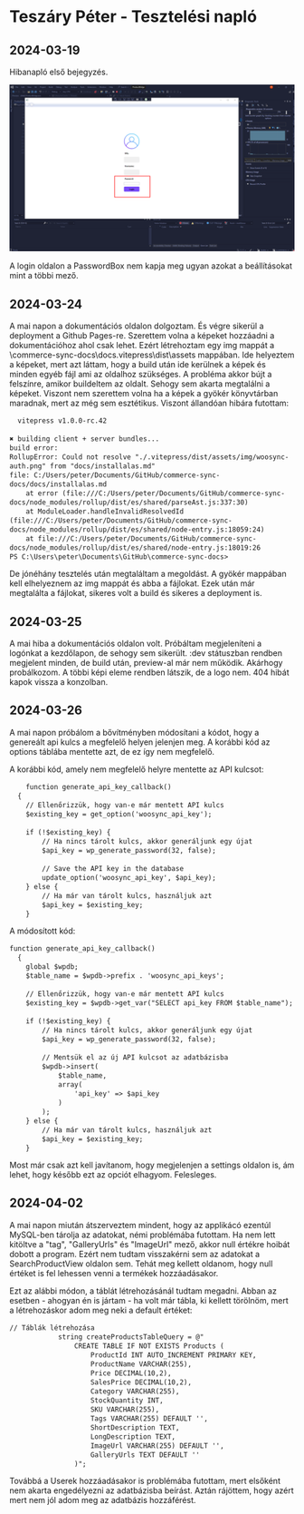 # Teszáry Péter - Tesztelési napló

## 2024-03-19

Hibanapló első bejegyzés.

<!-- ![alt text](<../.vitepress/dist/assets/img/Pasted image 20240319054723.png>)  -->

![alt text](<../img/Pasted image 20240319054723.png>)

A login oldalon a PasswordBox nem kapja meg ugyan azokat a beállításokat mint a többi mező. 

## 2024-03-24

A mai napon a dokumentációs oldalon dolgoztam. És végre sikerül a deployment a Github Pages-re. 
Szerettem volna a képeket hozzáadni a dokumentációhoz ahol csak lehet. Ezért létrehoztam egy img mappát a \commerce-sync-docs\docs\.vitepress\dist\assets mappában. Ide helyeztem a képeket, mert azt láttam, hogy a build után ide kerülnek a képek és minden egyéb fájl ami az oldalhoz szükséges. A probléma akkor bújt a felszínre, amikor buildeltem az oldalt. Sehogy sem akarta megtalálni a képeket. Viszont nem szerettem volna ha a képek a gyökér könyvtárban maradnak, mert az még sem esztétikus. Viszont állandóan hibára futottam:

```
  vitepress v1.0.0-rc.42

✖ building client + server bundles...
build error:
RollupError: Could not resolve "./.vitepress/dist/assets/img/woosync-auth.png" from "docs/installalas.md"
file: C:/Users/peter/Documents/GitHub/commerce-sync-docs/docs/installalas.md
    at error (file:///C:/Users/peter/Documents/GitHub/commerce-sync-docs/node_modules/rollup/dist/es/shared/parseAst.js:337:30)
    at ModuleLoader.handleInvalidResolvedId (file:///C:/Users/peter/Documents/GitHub/commerce-sync-docs/node_modules/rollup/dist/es/shared/node-entry.js:18059:24)
    at file:///C:/Users/peter/Documents/GitHub/commerce-sync-docs/node_modules/rollup/dist/es/shared/node-entry.js:18019:26
PS C:\Users\peter\Documents\GitHub\commerce-sync-docs> 

```

De jónéhány tesztelés után megtaláltam a megoldást. A gyökér mappában kell elhelyeznem az img mappát és abba a fájlokat. Ezek után már megtalálta a fájlokat, sikeres volt a build és sikeres a deployment is.

## 2024-03-25

A mai hiba a dokumentációs oldalon volt. Próbáltam megjeleníteni a logónkat a kezdőlapon, de sehogy sem sikerült. :dev státuszban rendben megjelent minden, de build után, preview-al már nem működik. Akárhogy probálkozom. A többi képi eleme rendben látszik, de a logo nem. 404 hibát kapok vissza a konzolban.

## 2024-03-26

A mai napon próbálom a bővítményben módosítani a kódot, hogy a genereált api kulcs a megfelelő helyen jelenjen meg. 
A korábbi kód az options táblába mentette azt, de ez így nem megfelelő. 

A korábbi kód, amely nem megfelelő helyre mentette az API kulcsot:

```
    function generate_api_key_callback()
  {
    // Ellenőrizzük, hogy van-e már mentett API kulcs
    $existing_key = get_option('woosync_api_key');
    
    if (!$existing_key) {
        // Ha nincs tárolt kulcs, akkor generáljunk egy újat
        $api_key = wp_generate_password(32, false);

        // Save the API key in the database
        update_option('woosync_api_key', $api_key);
    } else {
        // Ha már van tárolt kulcs, használjuk azt
        $api_key = $existing_key;
    }
```

A módosított kód:

```
function generate_api_key_callback()
  {
    global $wpdb;
    $table_name = $wpdb->prefix . 'woosync_api_keys';

    // Ellenőrizzük, hogy van-e már mentett API kulcs
    $existing_key = $wpdb->get_var("SELECT api_key FROM $table_name");

    if (!$existing_key) {
        // Ha nincs tárolt kulcs, akkor generáljunk egy újat
        $api_key = wp_generate_password(32, false);

        // Mentsük el az új API kulcsot az adatbázisba
        $wpdb->insert(
            $table_name,
            array(
                'api_key' => $api_key
            )
        );
    } else {
        // Ha már van tárolt kulcs, használjuk azt
        $api_key = $existing_key;
    }
```

Most már csak azt kell javítanom, hogy megjelenjen a settings oldalon is, ám lehet, hogy később ezt az opciót elhagyom. Felesleges.

## 2024-04-02

A mai napon miután átszerveztem mindent, hogy az applikácó ezentúl MySQL-ben tárolja az adatokat, némi problémába futottam. Ha nem lett kitöltve a "tag", "GalleryUrls" és "ImageUrl" mező, akkor null értékre hoibát dobott a program. Ezért nem tudtam visszakérni sem az adatokat a SearchProductView oldalon sem. Tehát meg kellett oldanom, hogy null értéket is fel lehessen venni a termékek hozzáadásakor. 

Ezt az alábbi módon, a táblát létrehozásánál tudtam megadni. Abban az esetben - ahogyan én is jártam - ha volt már tábla, ki kellett törölnöm, mert a létrehozáskor adom meg neki a default értéket:


```
// Táblák létrehozása
            string createProductsTableQuery = @"
                CREATE TABLE IF NOT EXISTS Products (
                    ProductId INT AUTO_INCREMENT PRIMARY KEY,
                    ProductName VARCHAR(255),
                    Price DECIMAL(10,2),
                    SalesPrice DECIMAL(10,2),
                    Category VARCHAR(255),
                    StockQuantity INT,
                    SKU VARCHAR(255),
                    Tags VARCHAR(255) DEFAULT '',
                    ShortDescription TEXT,
                    LongDescription TEXT,
                    ImageUrl VARCHAR(255) DEFAULT '',
                    GalleryUrls TEXT DEFAULT ''
                )";

```

Továbbá a Userek hozzáadásakor is problémába futottam, mert elsőként nem akarta engedélyezni az adatbázisba beírást. Aztán rájöttem, hogy azért mert nem jól adom meg az adatbázis hozzáférést. 